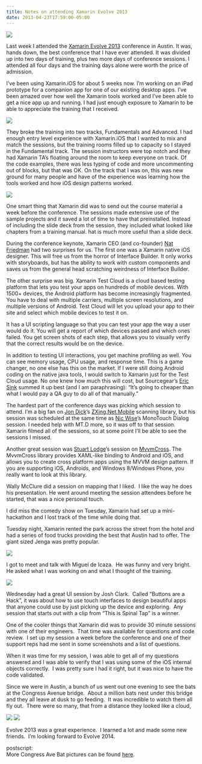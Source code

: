 ```yaml
---
title: Notes on attending Xamarin Evolve 2013
date: 2013-04-23T17:59:00-05:00
---
```

<img src="https://i0.wp.com/www.smugmug.com/photos/i-grmmF69/1/S/i-grmmF69-S.jpg?w=680"  />

Last week I attended the [Xamarin Evolve 2013](http://xamarin.com/evolve) conference in Austin. It was, hands down, the best conference that I have ever attended. It was divided up into two days of training, plus two more days of conference sessions. I attended all four days and the training days alone were worth the price of admission.

I’ve been using Xamarin.iOS for about 5 weeks now. I’m working on an iPad prototype for a companion app for one of our existing desktop apps. I’ve been amazed over how well the Xamarin tools worked and I’ve been able to get a nice app up and running. I had just enough exposure to Xamarin to be able to appreciate the training that I received.

<img src="https://i1.wp.com/www.smugmug.com/photos/i-8KD44bn/0/S/i-8KD44bn-S.jpg?w=680"  /> 

They broke the training into two tracks, Fundamentals and Advanced. I had enough entry level experience with Xamarin.iOS that I wanted to mix and match the sessions, but the training rooms filled up to capacity so I stayed in the Fundamental track. The session instructors were top notch and they had Xamarin TA’s floating around the room to keep everyone on track. Of the code examples, there was less typing of code and more uncommenting out of blocks, but that was OK. On the track that I was on, this was new ground for many people and have of the experience was learning how the tools worked and how iOS design patterns worked.

<img src="https://i1.wp.com/www.smugmug.com/photos/i-W42s8Lf/0/S/i-W42s8Lf-S.jpg?w=680"  /> 

One smart thing that Xamarin did was to send out the course material a week before the conference. The sessions made extensive use of the sample projects and it saved a lot of time to have that preinstalled. Instead of including the slide deck from the session, they included what looked like chapters from a training manual. hat is much more useful than a slide deck.

During the conference keynote, Xamarin CEO (and co-founder) [Nat Friedman](https://twitter.com/natfriedman) had two surprises for us. The first one was a Xamarin native iOS designer. This will free us from the horror of Interface Builder. It only works with storyboards, but has the ability to work with custom components and saves us from the general head scratching weirdness of Interface Builder.

The other surprise was big. Xamarin Test Cloud is a cloud based testing platform that lets you test your apps on hundreds of mobile devices. With 1500+ devices, the Android platform has become increasingly fragmented. You have to deal with multiple carriers, multiple screen resolutions, and multiple versions of Android. Test Cloud will let you upload your app to their site and select which mobile devices to test it on.  

It has a UI scripting language so that you can test your app the way a user would do it. You will get a report of which devices passed and which ones failed. You get screen shots of each step, that allows you to visually verify that the correct results would be on the device.  

In addition to testing UI interactions, you get machine profiling as well. You can see memory usage, CPU usage, and response time. This is a game changer, no one else has this on the market. If I were still doing Android coding on the native java tools, I would switch to Xamarin just for the Test Cloud usage. No one knew how much this will cost, but Sourcegear’s [Eric Sink](http://www.ericsink.com/) summed it up best (and I am paraphrasing): “It’s going to cheaper than what I would pay a QA guy to do all of that manually.”

The hardest part of the conference days was picking which session to attend. I’m a big fan on [Jon Dick](https://twitter.com/redth)’s [ZXing.Net.Mobile](https://github.com/Redth/ZXing.Net.Mobile) scanning library, but his session was scheduled at the same time as [Nic Wise](https://twitter.com/fastchicken)’s MonoTouch Dialog session. I needed help with MT.D more, so it was off to that session. Xamarin filmed all of the sessions, so at some point I’ll be able to see the sessions I missed.

Another great session was [Stuart Lodge](https://twitter.com/slodge)’s session on [MvvmCross](https://github.com/slodge/MvvmCross). The MvvmCross library provides XAML-like binding to Android and iOS, and allows you to create cross platform apps using the MVVM design pattern. If you are supporting iOS, Androids, and Windows 8/Windows Phone, you really want to look at this library.

Wally McClure did a session on mapping that I liked.  I like the way he does his presentation. He went around meeting the session attendees before he started, that was a nice personal touch.

I did miss the comedy show on Tuesday, Xamarin had set up a mini-hackathon and I lost track of the time while doing that. 

Tuesday night, Xamarin rented the park across the street from the hotel and had a series of food trucks providing the best that Austin had to offer. The giant sized Jenga was pretty popular.

<img src="https://i1.wp.com/www.smugmug.com/photos/i-vnRxGjH/0/S/i-vnRxGjH-S.jpg?w=680"  /> 

I got to meet and talk with Miguel de Icaza.  He was funny and very bright.  He asked what I was working on and what I thought of the training.

<img src="https://i0.wp.com/www.smugmug.com/photos/i-f7L6dkc/0/S/i-f7L6dkc-S.jpg?w=680"  /> 

Wednesday had a great UI session by Josh Clark.  Called “Buttons are a Hack”, it was about how to use touch interfaces to design beautiful apps that anyone could use by just picking up the device and exploring.  Any session that starts out with a clip from “This is Spinal Tap” is a winner.

One of the cooler things that Xamarin did was to provide 30 minute sessions with one of their engineers.  That time was available for questions and code review.  I set up my session a week before the conference and one of their support reps had me sent in some screenshots and a list of questions.

When it was time for my session, I was able to get all of my questions answered and I was able to verify that I was using some of the iOS internal objects correctly.  I was pretty sure I had it right, but it was nice to have the code validated.

Since we were in Austin, a bunch of us went out one evening to see the bats at the Congress Avenue bridge.  About a million bats nest under this bridge and they all leave at dusk to go feeding.  It was incredible to watch them all fly out.  There were so many, that from a distance they looked like a cloud,

<img src="https://i2.wp.com/www.smugmug.com/photos/i-DzQKGG2/0/S/i-DzQKGG2-S.jpg?w=680"  /> 

<img src="https://i1.wp.com/www.smugmug.com/photos/i-XGCfg46/0/S/i-XGCfg46-S.jpg?w=680"  /> 

Evolve 2013 was a great experience.  I learned a lot and made some new friends.  I’m looking forward to Evolve 2014.

postscript:  
More Congress Ave Bat pictures can be found [here](http://smu.gs/10acgub).
